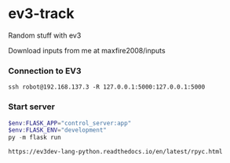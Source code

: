 # ev3-track
Random stuff with ev3

Download inputs from me at maxfire2008/inputs

### Connection to EV3
`ssh robot@192.168.137.3 -R 127.0.0.1:5000:127.0.0.1:5000`

### Start server
```powershell
$env:FLASK_APP="control_server:app"
$env:FLASK_ENV="development"
py -m flask run
```

`https://ev3dev-lang-python.readthedocs.io/en/latest/rpyc.html`